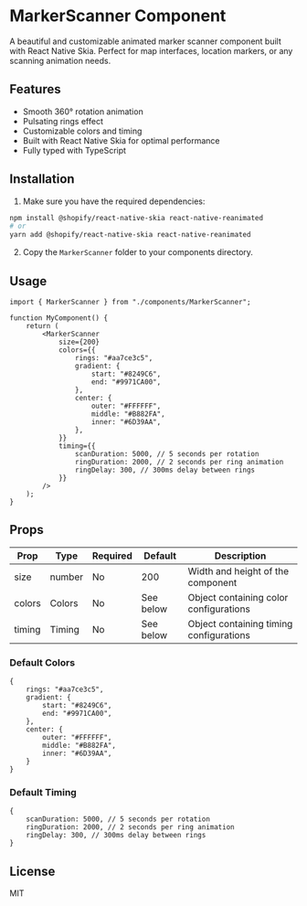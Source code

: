 # MarkerScanner Component

A beautiful and customizable animated marker scanner component built with React Native Skia. Perfect for map interfaces, location markers, or any scanning animation needs.

## Features

-   Smooth 360° rotation animation
-   Pulsating rings effect
-   Customizable colors and timing
-   Built with React Native Skia for optimal performance
-   Fully typed with TypeScript

## Installation

1. Make sure you have the required dependencies:

```bash
npm install @shopify/react-native-skia react-native-reanimated
# or
yarn add @shopify/react-native-skia react-native-reanimated
```

2. Copy the `MarkerScanner` folder to your components directory.

## Usage

```tsx
import { MarkerScanner } from "./components/MarkerScanner";

function MyComponent() {
    return (
        <MarkerScanner
            size={200}
            colors={{
                rings: "#aa7ce3c5",
                gradient: {
                    start: "#8249C6",
                    end: "#9971CA00",
                },
                center: {
                    outer: "#FFFFFF",
                    middle: "#B882FA",
                    inner: "#6D39AA",
                },
            }}
            timing={{
                scanDuration: 5000, // 5 seconds per rotation
                ringDuration: 2000, // 2 seconds per ring animation
                ringDelay: 300, // 300ms delay between rings
            }}
        />
    );
}
```

## Props

| Prop   | Type   | Required | Default   | Description                             |
| ------ | ------ | -------- | --------- | --------------------------------------- |
| size   | number | No       | 200       | Width and height of the component       |
| colors | Colors | No       | See below | Object containing color configurations  |
| timing | Timing | No       | See below | Object containing timing configurations |

### Default Colors

```tsx
{
    rings: "#aa7ce3c5",
    gradient: {
        start: "#8249C6",
        end: "#9971CA00",
    },
    center: {
        outer: "#FFFFFF",
        middle: "#B882FA",
        inner: "#6D39AA",
    }
}
```

### Default Timing

```tsx
{
    scanDuration: 5000, // 5 seconds per rotation
    ringDuration: 2000, // 2 seconds per ring animation
    ringDelay: 300, // 300ms delay between rings
}
```

## License

MIT
